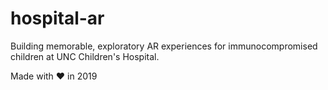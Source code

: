 # hospital-ar
Building memorable, exploratory AR experiences for immunocompromised children at UNC Children's Hospital.

Made with ❤ in 2019
